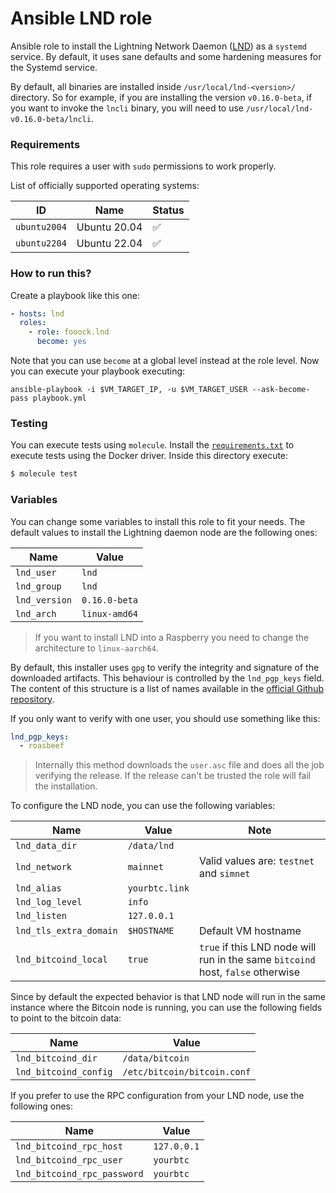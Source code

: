 # Ansible LND role

Ansible role to install the Lightning Network Daemon ([LND](https://github.com/lightningnetwork/lnd)) as a `systemd`
service. By default, it uses sane defaults and some hardening measures for the Systemd service.

By default, all binaries are installed inside `/usr/local/lnd-<version>/` directory. So for example, if you are
installing the version `v0.16.0-beta`, if you want to invoke the `lncli` binary, you will need to use `/usr/local/lnd-v0.16.0-beta/lncli`.

### Requirements

This role requires a user with `sudo` permissions to work properly.

List of officially supported operating systems:

| ID           | Name         | Status             |
|--------------|--------------|--------------------|
| `ubuntu2004` | Ubuntu 20.04 | :white_check_mark: |
| `ubuntu2204` | Ubuntu 22.04 | :white_check_mark: |

### How to run this?

Create a playbook like this one:

```yaml
- hosts: lnd
  roles:
    - role: fooock.lnd
      become: yes
```

Note that you can use `become` at a global level instead at the role level. Now you can execute
your playbook executing:

```shell
ansible-playbook -i $VM_TARGET_IP, -u $VM_TARGET_USER --ask-become-pass playbook.yml
```

### Testing

You can execute tests using `molecule`. Install the [`requirements.txt`](molecule/default/requirements.txt) to execute
tests using the Docker driver. Inside this directory execute:

```bash
$ molecule test
```

### Variables

You can change some variables to install this role to fit your needs. The default values to install the
Lightning daemon node are the following ones:

| Name              	 | Value              	        |
|---------------------|-----------------------------|
| `lnd_user`    	     | `lnd`          	            |
| `lnd_group`   	     | `lnd`          	            |
| `lnd_version` 	     | `0.16.0-beta`             	 |
| `lnd_arch`    	     | `linux-amd64` 	             |

> If you want to install LND into a Raspberry you need to change the architecture to `linux-aarch64`.

By default, this installer uses `gpg` to verify the integrity and signature of the downloaded artifacts. This
behaviour is controlled by the `lnd_pgp_keys` field. The content of this structure is a list of names
available in the [official Github repository](https://github.com/lightningnetwork/lnd/tree/master/scripts/keys).

If you only want to verify with one user, you should use something like this:

```yaml
lnd_pgp_keys:
  - roasbeef
```

> Internally this method downloads the `user.asc` file and does all the job verifying the release.
> If the release can't be trusted the role will fail the installation.

To configure the LND node, you can use the following variables:

| Name                   	     | Value           	      | Note                                             	                               |
|------------------------------|------------------------|----------------------------------------------------------------------------------|
| `lnd_data_dir`     	         | `/data/lnd` 	          | 	                                                                                |
| `lnd_network`      	         | `mainnet`          	   | Valid values are: `testnet` and `simnet` 	                                       |
| `lnd_alias`     	            | `yourbtc.link`       	 | 	                                                                                |
| `lnd_log_level` 	            | `info`       	         | 	                                                                                |
| `lnd_listen`     	           | `127.0.0.1`     	      | 	                                                                                |
| `lnd_tls_extra_domain`     	 | `$HOSTNAME`     	      | Default VM hostname	                                                             |
| `lnd_bitcoind_local`     	   | `true`     	           | `true` if this LND node will run in the same `bitcoind` host, `false` otherwise	 |

Since by default the expected behavior is that LND node will run in the same instance where the Bitcoin
node is running, you can use the following fields to point to the bitcoin data:

| Name                   	     | Value           	                      |
|------------------------------|----------------------------------------|
| `lnd_bitcoind_dir`     	     | `/data/bitcoin` 	                      |
| `lnd_bitcoind_config`      	 | `/etc/bitcoin/bitcoin.conf`          	 |

If you prefer to use the RPC configuration from your LND node, use the following ones:

| Name                   	           | Value           	    |
|------------------------------------|----------------------|
| `lnd_bitcoind_rpc_host`     	      | `127.0.0.1` 	        |
| `lnd_bitcoind_rpc_user`      	     | `yourbtc`          	 |
| `lnd_bitcoind_rpc_password`      	 | `yourbtc`          	 |
